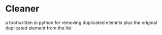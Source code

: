 # Cleaner
a tool written in python for removing duplicated elemnts plus the original duplicated element from the list
